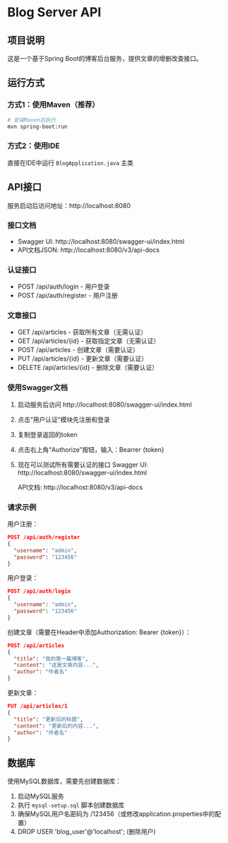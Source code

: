 # Blog Server API

## 项目说明
这是一个基于Spring Boot的博客后台服务，提供文章的增删改查接口。

## 运行方式

### 方式1：使用Maven（推荐）
```bash
# 安装Maven后执行
mvn spring-boot:run
```

### 方式2：使用IDE
直接在IDE中运行 `BlogApplication.java` 主类

## API接口

服务启动后访问地址：http://localhost:8080

### 接口文档
- Swagger UI: http://localhost:8080/swagger-ui/index.html
- API文档JSON: http://localhost:8080/v3/api-docs

### 认证接口
- POST /api/auth/login - 用户登录
- POST /api/auth/register - 用户注册

### 文章接口
- GET /api/articles - 获取所有文章（无需认证）
- GET /api/articles/{id} - 获取指定文章（无需认证）
- POST /api/articles - 创建文章（需要认证）
- PUT /api/articles/{id} - 更新文章（需要认证）
- DELETE /api/articles/{id} - 删除文章（需要认证）

### 使用Swagger文档
1. 启动服务后访问 http://localhost:8080/swagger-ui/index.html
2. 点击“用户认证”模块先注册和登录
3. 复制登录返回的token
4. 点击右上角“Authorize”按钮，输入：Bearrer {token}
5. 现在可以测试所有需要认证的接口
   Swagger UI: http://localhost:8080/swagger-ui/index.html

   API文档: http://localhost:8080/v3/api-docs

### 请求示例

用户注册：
```json
POST /api/auth/register
{
  "username": "admin",
  "password": "123456"
}
```

用户登录：
```json
POST /api/auth/login
{
  "username": "admin",
  "password": "123456"
}
```

创建文章（需要在Header中添加Authorization: Bearer {token}）：
```json
POST /api/articles
{
  "title": "我的第一篇博客",
  "content": "这是文章内容...",
  "author": "作者名"
}
```

更新文章：
```json
PUT /api/articles/1
{
  "title": "更新后的标题",
  "content": "更新后的内容...",
  "author": "作者名"
}
```

## 数据库
使用MySQL数据库，需要先创建数据库：
1. 启动MySQL服务
2. 执行 `mysql-setup.sql` 脚本创建数据库
3. 确保MySQL用户名密码为 /123456（或修改application.properties中的配置）
4. DROP USER 'blog_user'@'localhost'; (删除用户)
